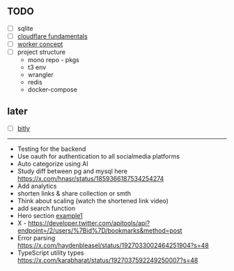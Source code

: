## TODO

- [ ] sqlite
- [ ] [cloudflare fundamentals](https://developers.cloudflare.com/fundamentals/)
- [ ] [worker concept](https://developers.cloudflare.com/workers/)
- [ ] project structure
  - mono repo - pkgs
  - t3 env
  - wrangler
  - redis
  - docker-compose

## later

- [ ] [bitly](https://www.youtube.com/watch?v=qSJAvd5Mgio)

---

- Testing for the backend
- Use oauth for authentication to all socialmedia platforms
- Auto categorize using AI
- Study diff between pg and mysql here https://x.com/hnasr/status/1859366187534254274
- Add analytics
- shorten links & share collection or smth
- Think about scaling (watch the shortened link video)
- add search function
- Hero section [example1](https://21st.dev/nubmaster4568/hero-section-nexus/demo-home-page)
- X - https://developer.twitter.com/apitools/api?endpoint=/2/users/%7Bid%7D/bookmarks&method=post
- Error parsing https://x.com/haydenbleasel/status/1927033002464251904?s=48
- TypeScript utility types https://x.com/karabharat/status/1927037592249250007?s=48
